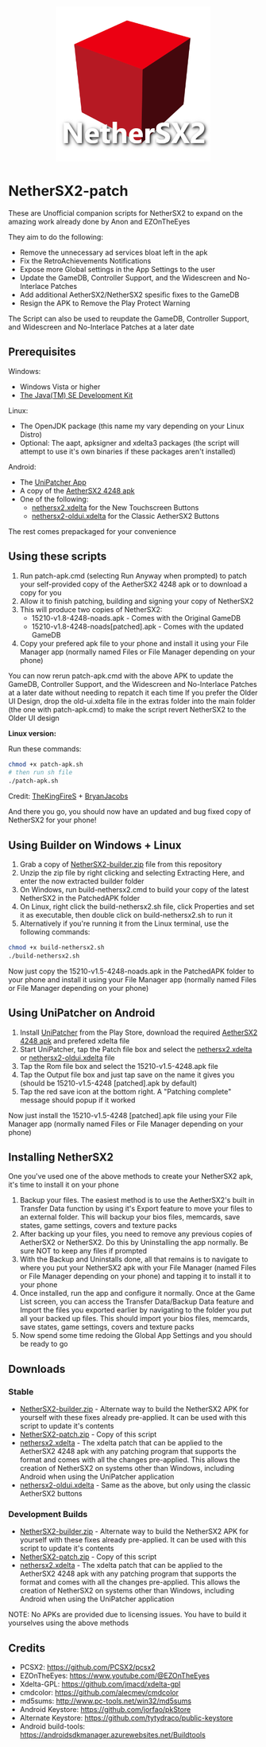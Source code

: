 <p align="center">
  <img width="312" height="312" src="/.github/assets/logo_light.png">
</p>

# NetherSX2-patch
These are Unofficial companion scripts for NetherSX2 to expand on the amazing work already done by Anon and EZOnTheEyes

They aim to do the following:
* Remove the unnecessary ad services bloat left in the apk
* Fix the RetroAchievements Notifications
* Expose more Global settings in the App Settings to the user
* Update the GameDB, Controller Support, and the Widescreen and No-Interlace Patches
* Add additional AetherSX2/NetherSX2 spesific fixes to the GameDB
* Resign the APK to Remove the Play Protect Warning

The Script can also be used to reupdate the GameDB, Controller Support, and Widescreen and No-Interlace Patches at a later date

## Prerequisites
Windows:
* Windows Vista or higher
* [The Java(TM) SE Development Kit](https://www.oracle.com/java/technologies/downloads/#jdk21-windows)

Linux:
* The OpenJDK package (this name my vary depending on your Linux Distro)
* Optional: The aapt, apksigner and xdelta3 packages (the script will attempt to use it's own binaries if these packages aren't installed)

Android:
* The [UniPatcher App](https://play.google.com/store/apps/details?id=org.emunix.unipatcher&hl=en_US&gl=US)
* A copy of the [AetherSX2 4248 apk](https://github.com/Trixarian/NetherSX2-patch/releases/download/0.0/15210-v1.5-4248.apk)
* One of the following:
  - [nethersx2.xdelta](https://github.com/Trixarian/NetherSX2-patch/releases/download/1.8/nethersx2.xdelta) for the New Touchscreen Buttons
  - [nethersx2-oldui.xdelta](https://github.com/Trixarian/NetherSX2-patch/releases/download/1.8/nethersx2-oldui.xdelta) for the Classic AetherSX2 Buttons

The rest comes prepackaged for your convenience

## Using these scripts
1. Run patch-apk.cmd (selecting Run Anyway when prompted) to patch your self-provided copy of the AetherSX2 4248 apk or to download a copy for you
2. Allow it to finish patching, building and signing your copy of NetherSX2
3. This will produce two copies of NetherSX2: 
   - 15210-v1.8-4248-noads.apk - Comes with the Original GameDB
   - 15210-v1.8-4248-noads[patched].apk - Comes with the updated GameDB
4. Copy your prefered apk file to your phone and install it using your File Manager app (normally named Files or File Manager depending on your phone)

You can now rerun patch-apk.cmd with the above APK to update the GameDB, Controller Support, and the Widescreen and No-Interlace Patches at a later date without needing to repatch it each time
If you prefer the Older UI Design, drop the old-ui.xdelta file in the extras folder into the main folder (the one with patch-apk.cmd) to make the script revert NetherSX2 to the Older UI design

**Linux version:**

Run these commands:
```bash
chmod +x patch-apk.sh
# then run sh file
./patch-apk.sh
```
Credit: [TheKingFireS](https://github.com/TheKingFireS) + [BryanJacobs](https://github.com/BryanJacobs)

And there you go, you should now have an updated and bug fixed copy of NetherSX2 for your phone!

## Using Builder on Windows + Linux
1. Grab a copy of [NetherSX2-builder.zip](https://github.com/Trixarian/NetherSX2-patch/releases/download/1.8/NetherSX2-builder.zip) file from this repository
2. Unzip the zip file by right clicking and selecting Extracting Here, and enter the now extracted builder folder
3. On Windows, run build-nethersx2.cmd to build your copy of the latest NetherSX2 in the PatchedAPK folder
4. On Linux, right click the build-nethersx2.sh file, click Properties and set it as executable, then double click on build-nethersx2.sh to run it
5. Alternatively if you're running it from the Linux terminal, use the following commands:
```bash
chmod +x build-nethersx2.sh
./build-nethersx2.sh
```
Now just copy the 15210-v1.5-4248-noads.apk in the PatchedAPK folder to your phone and install it using your File Manager app (normally named Files or File Manager depending on your phone)

## Using UniPatcher on Android
1. Install [UniPatcher](https://play.google.com/store/apps/details?id=org.emunix.unipatcher&hl=en_US&gl=US) from the Play Store, download the required [AetherSX2 4248 apk](https://github.com/Trixarian/NetherSX2-patch/releases/download/0.0/15210-v1.5-4248.apk) and prefered xdelta file
2. Start UniPatcher, tap the Patch file box and select the [nethersx2.xdelta](https://github.com/Trixarian/NetherSX2-patch/releases/download/1.8/nethersx2.xdelta) or [nethersx2-oldui.xdelta](https://github.com/Trixarian/NetherSX2-patch/releases/download/1.8/nethersx2-oldui.xdelta) file
3. Tap the Rom file box and select the 15210-v1.5-4248.apk file
4. Tap the Output file box and just tap save on the name it gives you (should be 15210-v1.5-4248 [patched].apk by default)
5. Tap the red save icon at the bottom right. A "Patching complete" message should popup if it worked

Now just install the 15210-v1.5-4248 [patched].apk file using your File Manager app (normally named Files or File Manager depending on your phone)

## Installing NetherSX2
One you've used one of the above methods to create your NetherSX2 apk, it's time to install it on your phone

1. Backup your files. The easiest method is to use the AetherSX2's built in Transfer Data function by using it's Export feature to move your files to an external folder. This will backup your bios files, memcards, save states, game settings, covers and texture packs
2. After backing up your files, you need to remove any previous copies of AetherSX2 or NetherSX2. Do this by Uninstalling the app normally. Be sure NOT to keep any files if prompted
3. With the Backup and Uninstalls done, all that remains is to navigate to where you put your NetherSX2 apk with your File Manager (named Files or File Manager depending on your phone) and tapping it to install it to your phone
4. Once installed, run the app and configure it normally. Once at the Game List screen, you can access the Transfer Data/Backup Data feature and Import the files you exported earlier by navigating to the folder you put all your backed up files. This should import your bios files, memcards, save states, game settings, covers and texture packs
5. Now spend some time redoing the Global App Settings and you should be ready to go

## Downloads
### Stable
* [NetherSX2-builder.zip](https://github.com/Trixarian/NetherSX2-patch/releases/download/1.8/NetherSX2-builder.zip) - Alternate way to build the NetherSX2 APK for yourself with these fixes already pre-applied. It can be used with this script to update it's contents
* [NetherSX2-patch.zip](https://github.com/Trixarian/NetherSX2-patch/releases/download/1.8/NetherSX2-patch.zip) - Copy of this script
* [nethersx2.xdelta](https://github.com/Trixarian/NetherSX2-patch/releases/download/1.8/nethersx2.xdelta) - The xdelta patch that can be applied to the AetherSX2 4248 apk with any patching program that supports the format and comes with all the changes pre-applied. This allows the creation of NetherSX2 on systems other than Windows, including Android when using the UniPatcher application
* [nethersx2-oldui.xdelta](https://github.com/Trixarian/NetherSX2-patch/releases/download/1.8/nethersx2-oldui.xdelta) - Same as the above, but only using the classic AetherSX2 buttons
### Development Builds
* [NetherSX2-builder.zip](https://github.com/Trixarian/NetherSX2-patch/releases/download/1.9-dev/NetherSX2-builder.zip) - Alternate way to build the NetherSX2 APK for yourself with these fixes already pre-applied. It can be used with this script to update it's contents
* [NetherSX2-patch.zip](https://github.com/Trixarian/NetherSX2-patch/releases/download/1.9-dev/NetherSX2-patch.zip) - Copy of this script
* [nethersx2.xdelta](https://github.com/Trixarian/NetherSX2-patch/releases/download/1.9-dev/nethersx2.xdelta) - The xdelta patch that can be applied to the AetherSX2 4248 apk with any patching program that supports the format and comes with all the changes pre-applied. This allows the creation of NetherSX2 on systems other than Windows, including Android when using the UniPatcher application


NOTE: No APKs are provided due to licensing issues. You have to build it yourselves using the above methods

## Credits
* PCSX2: <https://github.com/PCSX2/pcsx2> 
* EZOnTheEyes: <https://www.youtube.com/@EZOnTheEyes>
* Xdelta-GPL: <https://github.com/jmacd/xdelta-gpl>
* cmdcolor: <https://github.com/alecmev/cmdcolor>
* md5sums: <http://www.pc-tools.net/win32/md5sums>
* Android Keystore: <https://github.com/jorfao/pkStore>
* Alternate Keystore: <https://github.com/tytydraco/public-keystore>
* Android build-tools: <https://androidsdkmanager.azurewebsites.net/Buildtools>
